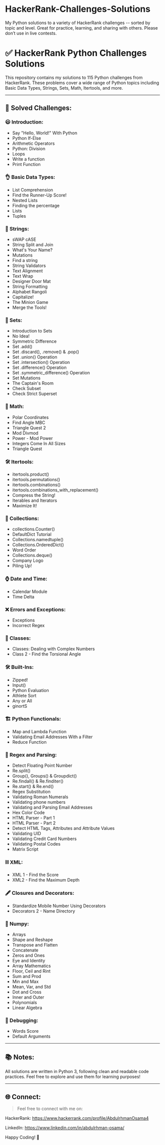 # HackerRank-Challenges-Solutions
My Python solutions to a variety of HackerRank challenges -- sorted by topic and level. Great for practice, learning, and sharing with others. Please don’t use in live contests.
# ✅ HackerRank Python Challenges Solutions

This repository contains my solutions to 115 Python challenges from HackerRank. 
These problems cover a wide range of Python topics including Basic Data Types, Strings, Sets, Math, Itertools, and more.

---

## 📌 Solved Challenges:

### 😃 Introduction:
- Say "Hello, World!" With Python  
- Python If-Else  
- Arithmetic Operators  
- Python: Division  
- Loops  
- Write a function
- Print Function

### 👌 Basic Data Types:
- List Comprehension  
- Find the Runner-Up Score!  
- Nested Lists  
- Finding the percentage  
- Lists  
- Tuples

### 🧵 Strings:
- sWAP cASE  
- String Split and Join  
- What's Your Name?  
- Mutations  
- Find a string  
- String Validators  
- Text Alignment  
- Text Wrap  
- Designer Door Mat  
- String Formatting
- Alphabet Rangoli
- Capitalize!
- The Minion Game
- Merge the Tools! 

### 🔘 Sets:
- Introduction to Sets  
- No Idea!  
- Symmetric Difference  
- Set .add()  
- Set .discard(), .remove() & .pop()  
- Set .union() Operation  
- Set .intersection() Operation  
- Set .difference() Operation  
- Set .symmetric_difference() Operation  
- Set Mutations
- The Captain's Room
- Check Subset
- Check Strict Superset  

### 🧮 Math:
- Polar Coordinates  
- Find Angle MBC  
- Triangle Quest 2  
- Mod Divmod  
- Power - Mod Power  
- Integers Come In All Sizes
- Triangle Quest  

### 🛠️ Itertools:
- itertools.product()  
- itertools.permutations()  
- itertools.combinations()  
- itertools.combinations_with_replacement()  
- Compress the String!  
- Iterables and Iterators
- Maximize It!  

### 📮 Collections:
- collections.Counter()  
- DefaultDict Tutorial  
- Collections.namedtuple()  
- Collections.OrderedDict()  
- Word Order  
- Collections.deque()
- Company Logo
- Piling Up!

### ⌚ Date and Time:
- Calendar Module
- Time Delta

### ❌ Errors and Exceptions:
- Exceptions
- Incorrect Regex

### 💾 Classes:
- Classes: Dealing with Complex Numbers
- Class 2 - Find the Torsional Angle

### 🛠 Built-Ins:
- Zipped!  
- Input()  
- Python Evaluation  
- Athlete Sort  
- Any or All  
- ginortS  

### 🏗 Python Functionals:
- Map and Lambda Function
- Validating Email Addresses With a Filter
- Reduce Function

### 🔨 Regex and Parsing:
- Detect Floating Point Number  
- Re.split()  
- Group(), Groups() & Groupdict()  
- Re.findall() & Re.finditer()  
- Re.start() & Re.end()  
- Regex Substitution
- Validating Roman Numerals
- Validating phone numbers
- Validating and Parsing Email Addresses
- Hex Color Code
- HTML Parser - Part 1
- HTML Parser - Part 2
- Detect HTML Tags, Attributes and Attribute Values
- Validating UID
- Validating Credit Card Numbers
- Validating Postal Codes
- Matrix Script  

### ⛓ XML:
- XML 1 - Find the Score
- XML2 - Find the Maximum Depth

### 🖋 Closures and Decorators:
- Standardize Mobile Number Using Decorators
- Decorators 2 - Name Directory

### 🧮 Numpy:
- Arrays  
- Shape and Reshape  
- Transpose and Flatten  
- Concatenate  
- Zeros and Ones  
- Eye and Identity
- Array Mathematics
- Floor, Ceil and Rint
- Sum and Prod
- Min and Max
- Mean, Var, and Std
- Dot and Cross
- Inner and Outer
- Polynomials
- Linear Algebra  

### 🐞 Debugging:
- Words Score
- Default Arguments


---

## 📚 Notes:
All solutions are written in Python 3, following clean and readable code practices.
Feel free to explore and use them for learning purposes!

---

## 🌐 Connect:
> Feel free to connect with me on:

HackerRank: https://www.hackerrank.com/profile/AbdulrhmanOsama4
 
 LinkedIn: https://www.linkedin.com/in/abdulrhman-osama/

Happy Coding! 🚀
